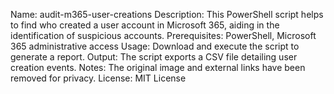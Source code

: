 Name: audit-m365-user-creations
Description: This PowerShell script helps to find who created a user account in Microsoft 365, aiding in the identification of suspicious accounts.
Prerequisites: PowerShell, Microsoft 365 administrative access
Usage: Download and execute the script to generate a report.
Output: The script exports a CSV file detailing user creation events.
Notes: The original image and external links have been removed for privacy.
License: MIT License